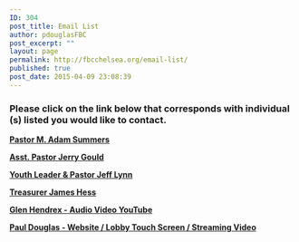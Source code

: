 ```yaml
---
ID: 304
post_title: Email List
author: pdouglasFBC
post_excerpt: ""
layout: page
permalink: http://fbcchelsea.org/email-list/
published: true
post_date: 2015-04-09 23:08:39
---
```

<h3>Please click on the link below that corresponds with individual (s) listed you would like to contact.</h3>

<p><a href="http://fbcchelsea.org/contact-pastor-summers/"><strong><i class="fa fa-user" aria-hidden="true"></i> Pastor M. Adam Summers</strong></a></p>

<p><a href="http://fbcchelsea.org/contact-pastor-gould/"><strong><i class="fa fa-user" aria-hidden="true"></i> Asst. Pastor Jerry Gould</strong></a></p>

<p><a href="http://fbcchelsea.org/contact-pastor-lynn/"><strong><i class="fa fa-user" aria-hidden="true"></i> Youth Leader & Pastor Jeff Lynn</strong></a></p>

<p><a href="http://fbcchelsea.org/contact-faith-baptist-church-treasurer/"><strong><i class="fa fa-user" aria-hidden="true"></i> Treasurer James Hess</strong></a></p>

<p><a href="http://fbcchelsea.org/contact-glen-hendrex-sound-booth/"><strong>Glen Hendrex - Audio <i class="fa fa-audio-description" aria-hidden="true"></i> Video <i class="fa fa-film" aria-hidden="true"></i> YouTube <i class="fa fa-youtube-square" aria-hidden="true"></i></strong></a></p>

<p><a href="http://fbcchelsea.org/contact-fbc-media-ministry/"><strong><i class="fa fa-wordpress" aria-hidden="true"></i> Paul Douglas - Website / Lobby Touch Screen / Streaming Video</strong></a></p>
